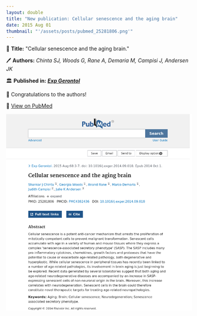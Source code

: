 ```yaml
---
layout: double
title: "New publication: Cellular senescence and the aging brain"
date: 2015 Aug 01
thumbnail: "'/assets/posts/pubmed_25281806.png'"
---
```

📖 <strong>Title:</strong> "Cellular senescence and the aging brain."  

🖊️ <strong>Authors:</strong> <em>Chinta SJ, Woods G, Rane A, Demaria M, Campisi J, Andersen JK</em>  

🏛️ <strong>Published in:</strong> <em><strong><ins>Exp Gerontol</ins></strong></em>  

🎉 Congratulations to the authors!  

🔗 <a href="https://pubmed.ncbi.nlm.nih.gov/25281806/">View on PubMed</a>  

![Publication Image](/assets/posts/pubmed_25281806.png)
